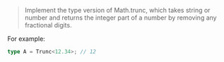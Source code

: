 > Implement the type version of Math.trunc, which takes string or number and returns the integer part of a number by removing any fractional digits.

For example:

```ts
type A = Trunc<12.34>; // 12
```

